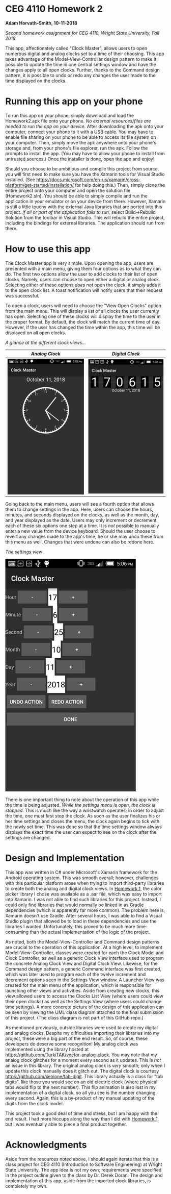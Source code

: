 # CEG 4110 Homework 2

**Adam Horvath-Smith, 10-11-2018**

_Second homework assignment for CEG 4110, Wright State University, Fall 2018._

This app, affectionately called "Clock Master", allows users to open numerous digital and analog clocks set to a time of their choosing. This app takes advantage of the Model-View-Controller design pattern to make it possible to update the time in one central settings window and have the changes apply to all open clocks. Further, thanks to the Command design pattern, it is possible to undo or redo any changes the user made to the time displayed on the clocks.

# Running this app on your phone

To run this app on your phone, simply download and load the Homework2.apk file onto your phone. _No external resources/files are needed to run the app on your device._ After downloading the apk onto your computer, connect your phone to it with a USB cable. You may have to enable file sharing on your phone to be able to access its file system on your computer. Then, simply move the apk anywhere onto your phone's storage and, from your phone's file explorer, run the apk. Follow the prompts to install the app. (You may have to allow your phone to install from untrusted sources.) Once the installer is done, open the app and enjoy!

Should you choose to be ambitious and compile this project from source, you will first need to make sure you have the Xamarin tools for Visual Studio installed. (See https://docs.microsoft.com/en-us/xamarin/cross-platform/get-started/installation/ for help doing this.) Then, simply clone the entire project onto your computer and open the solution file (Homework2.sln). You should be able to simply compile and run the application in your emulator or on your device from there. However, Xamarin is still a little touchy with the external Java libraries that are ported into this project. _If all or part of the application fails to run,_ select Build->Rebuild Solution from the toolbar in Visual Studio. This will rebuild the entire project, including the bindings for external libraries. The application should run from there.

# How to use this app

The Clock Master app is very simple. Upon opening the app, users are presented with a main menu, giving them four options as to what they can do. The first two options allow the user to add clocks to their list of open clocks. Namely, users can choose to open either a digital or analog clock. Selecting either of these options _does not_ open the clock, it simply adds it to the open clock list. A toast notification will notify users that their request was successful.

To open a clock, users will need to choose the "View Open Clocks" option from the main menu. This will display a list of all clocks the user currently has open. Selecting one of these clocks will display the time to the user in the proper format. By default, the clock will match the current time of day. However, if the user has changed the time within the app, this time will be displayed on all open clocks.

_A glance at the different clock views..._

_Analog Clock_                                                                                                 |  _Digital Clock_
:-------------------------------------------------------------------------------------------------------------:|:-------------------------:
![](https://github.com/adamhs1997/ceg4110homework2/raw/master/Screenshots/Screenshot_2018-10-11-17-06-22.png)  |  ![](https://github.com/adamhs1997/ceg4110homework2/raw/master/Screenshots/Screenshot_2018-10-11-17-06-17.png)

Going back to the main menu, users will see a fourth option that allows them to change settings in the app. Here, users can choose the hours, minutes, and seconds displayed on the clocks, as well as the month, day, and year displayed as the date. Users may only increment or decrement each of these six options one step at a time. It is _not_ possible to manually enter a new value from the device keyboard. Should the user choose to revert any changes made to the app's time, he or she may undo these from this menu as well. Changes that were undone can also be redone here.

_The settings view_

<img src="https://github.com/adamhs1997/ceg4110homework2/raw/master/Screenshots/Screenshot_2018-10-11-17-06-29.png" width="410">

There is one important thing to note about the operation of this app while the time is being adjusted. _While the settings menu is open, the clock is stopped._ This is much like the way a wristwatch operates; in order to adjust the time, one must first stop the clock. As soon as the user finalizes his or her time settings and closes the menu, the clock again begins to tick with the newly set time. This was done so that the time settings window always displays the exact time the user can expect to see on the clock after the settings are changed.

# Design and Implementation

This app was written in C# under Microsoft's Xamarin framework for the Android operating system. This was smooth overall; however, challenges with this particular platform arose when trying to import third-party libraries to create both the analog and digital clock views. In [Homework 1](https://github.com/adamhs1997/ceg4110homework1), the color picker library I chose was available as a .aar file, which was easy to import into Xamarin. I was not able to find such libraries for this project. Instead, I could only find libraries that would normally be linked in as Gradle dependencies (which is apparently far more common). The problem here is, Xamarin doesn't use Gradle. After several hours, I was able to find a Visual Studio plugin that allowed be to load in these dependencies and use the libraries I wanted. Unfortunately, this proved to be much more time-consuming than the actual implementation of the logic of the project.

As noted, both the Model-View-Controller and Command design patterns are crucial to the operation of this application. At a high level, to implement Model-View-Controller, classes were created for each the Clock Model and Clock Controller, as well as a generic Clock View interface used to program the concrete Analog Clock View and Digital Clock View. Likewise, for the Command design pattern, a generic Command interface was first created, which was later used to program each of the twelve increment and decrement options seen in the Settings View window. A Launcher View was created for the main menu of the application, which is responsible for launching other views and activities. Aside from creating new clocks, this view allowed users to access the Clocks List View (where users could view their open clocks) as well as the Settings View (where users could change time settings). A more concrete picture of the design of this application can be seen by viewing the UML class diagram attached to the final submission of this project. (The class diagram is not part of this GitHub repo.)

As mentioned previously, outside libraries were used to create my digital and analog clocks. Despite my difficulties importing their libraries into my project, these were a big part of the end result. So, of course, these developers do deserve some recognition! My analog clock was implemented using the library hosted at https://github.com/TurkiTAK/vector-analog-clock. You may note that my analog clock glitches for a moment every second as it updates. This is _not_ an issue in this library. The original analog clock is _very_ smooth; only when I update this clock manually does it glitch out. The digital clock is courtesy https://github.com/xenione/tab-digit. This library actually is a class for "tab digits", like those you would see on an old electric clock (where physical tabs would flip to the next number). This flip animation is also lost in my implementation of a digital clock, so all you see is the number changing every second. Again, this is a by-product of my manual updating of the digits from the clock model.

This project took a good deal of time and stress, but I am happy with the end result. I had more hiccups along the way than I did with [Homework 1](https://github.com/adamhs1997/ceg4110homework1), but I was eventually able to piece a final product together.

# Acknowledgments

Aside from the resources noted above, I should again iterate that this is a class project for CEG 4110 (Introduction to Software Engineering) at Wright State University. The app idea is not my own; requirements were specified in the project outline given to the class by Dr. Derek Doran. The design and implementation of this app, aside from the imported clock libraries, is completely my own.

